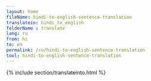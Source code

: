 ```yaml
---
layout: home
fileName: hindi-to-english-sentence-translation
translatein: hindi_to_english
folderName : translate
lang: ru
from: hi
to: en
permalink: /ru/hindi-to-english-sentence-translation
tool: hindi-to-english-sentence-translation
---
```

{% include section/translateinto.html %}